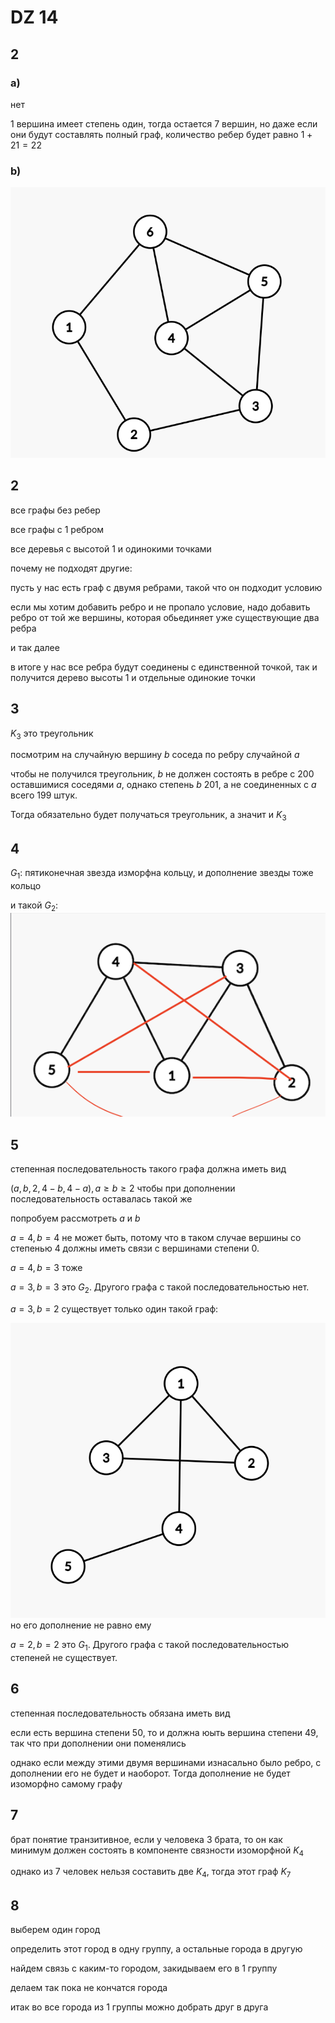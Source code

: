 <script type="text/javascript"
  src="https://cdnjs.cloudflare.com/ajax/libs/mathjax/2.7.0/MathJax.js?config=TeX-AMS_CHTML">
</script>
<script type="text/x-mathjax-config">
  MathJax.Hub.Config({
    tex2jax: {
      inlineMath: [['$','$'], ['\\(','\\)']],
      processEscapes: true},
      jax: ["input/TeX","input/MathML","input/AsciiMath","output/CommonHTML"],
      extensions: ["tex2jax.js","mml2jax.js","asciimath2jax.js","MathMenu.js","MathZoom.js","AssistiveMML.js", "[Contrib]/a11y/accessibility-menu.js"],
      TeX: {
      extensions: ["AMSmath.js","AMSsymbols.js","noErrors.js","noUndefined.js"],
      equationNumbers: {
      autoNumber: "AMS"
      }
    }
  });
</script>


# DZ 14

## 2

### a)

нет

1 вершина имеет степень один, тогда остается 7 вершин, но даже если они будут составлять полный граф, количество ребер будет равно $1+21=22$

### b)

![](image-5.png)

## 2


все графы без ребер

все графы с 1 ребром

все деревья с высотой 1 и одинокими точками

почему не подходят другие:

пусть у нас есть граф с двумя ребрами, такой что он подходит условию

если мы хотим добавить ребро и не пропало условие, надо добавить ребро от той же вершины, которая обьединяет уже существующие два ребра

и так далее

в итоге у нас все ребра будут соединены с единственной точкой, так и получится дерево высоты 1 и отдельные одинокие точки

## 3

$K_3$ это треугольник

посмотрим на случайную вершину $b$ соседа по ребру случайной $a$

чтобы не получился треугольник, $b$ не должен состоять в ребре с 200 оставшимися соседями $a$, однако степень $b$ 201, а не соединенных с $a$ всего 199 штук.

Тогда обязательно будет получаться треугольник, а значит и $K_3$

## 4
$G_1:$
пятиконечная звезда изморфна кольцу, и дополнение звезды тоже кольцо


и такой $G_2:$
![alt text](image-6.png)

## 5

степенная последовательность такого графа должна иметь вид

$(a,b,2,4-b,4-a),a\geq b\geq 2$ чтобы при дополнении последовательность оставалась такой же

попробуем рассмотреть $a$ и $b$ 

$a=4,b=4$ не может быть, потому что в таком случае вершины со степенью 4 должны иметь связи с вершинами степени 0.

$a=4,b=3$ тоже

$a=3,b=3$ это $G_2$. Другого графа с такой последовательностью нет.

$a=3,b=2$ существует только один такой граф:

![alt text](image-7.png)
но его дополнение не равно ему

$a=2,b=2$ это $G_1$. Другого графа с такой последовательностью степеней не существует.

## 6

степенная последовательность обязана иметь вид

если есть вершина степени 50, то и должна юыть вершина степени 49, так что при дополнении они поменялись

однако если между этими двумя вершинами изнасально было ребро, с дополнении его не будет и наоборот. Тогда дополнение не будет изоморфно самому графу

## 7

брат понятие транзитивное, если у человека 3 брата, то он как минимум должен состоять в компоненте связности изоморфной $K_4$

однако из 7 человек нельзя составить две $K_4$, тогда этот граф $K_7$

## 8

выберем один город

определить этот город в одну группу, а остальные города в другую

найдем связь с каким-то городом, закидываем его в 1 группу

делаем так пока не кончатся города

итак во все города из 1 группы можно добрать друг в друга

